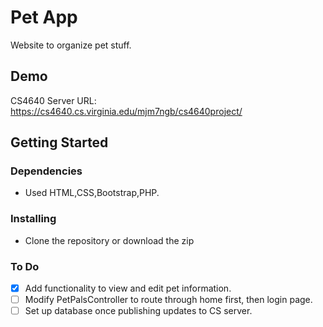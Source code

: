 # Pet App

Website to organize pet stuff.

## Demo

CS4640 Server URL: https://cs4640.cs.virginia.edu/mjm7ngb/cs4640project/<br>


## Getting Started

### Dependencies

* Used HTML,CSS,Bootstrap,PHP.


### Installing

* Clone the repository or download the zip


### To Do
- [X] Add functionality to view and edit pet information.
- [ ] Modify PetPalsController to route through home first, then login page.
- [ ] Set up database once publishing updates to CS server.
